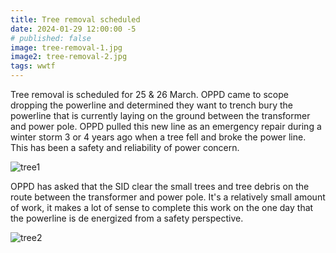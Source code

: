 ```yaml
---
title: Tree removal scheduled
date: 2024-01-29 12:00:00 -5
# published: false
image: tree-removal-1.jpg
image2: tree-removal-2.jpg
tags: wwtf
---
```

Tree removal is scheduled for 25 & 26 March.  OPPD came to scope dropping the
powerline and determined they want to trench bury the powerline that is
currently laying on the ground between the transformer and power pole.  OPPD
pulled this new line as an emergency repair during a winter storm 3 or 4 years
ago when a tree fell and broke the power line. This has been a safety and
reliability of power concern.
<!-- excerpt -->
<img src="{{image}}" alt="tree1">

OPPD has asked that the SID clear the small trees and tree debris on the route
between the transformer and power pole.  It's a relatively small amount of
work, it makes a lot of sense to complete this work on the one day that the
powerline is de energized from a safety perspective.

<img src="{{image2}}" alt="tree2">

